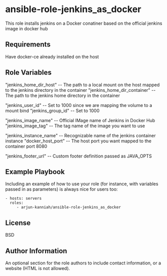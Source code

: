 ansible-role-jenkins_as_docker
=========

This role installs jenkins on a Docker conatiner based on the official jenkins image in docker hub

Requirements
------------

Have docker-ce already installed on the host

Role Variables
--------------

"jenkins_home_dir_host" -- The path to a local mount on the host mapped to the jenkins directory in the container
"jenkins_home_dir_container" -- The path to the jenkins home directory in the container

"jenkins_user_id" -- Set to 1000 since we are mapping the volume to a mount bind
"jenkins_group_id" -- Set to 1000

"jenkins_image_name" -- Official IMage name of Jenkins in Docker Hub
"jenkins_image_tag" -- The tag name of the image you want to use

"jenkins_instance_name" -- Recognizable name of the jenkins container instance
"docker_host_port" -- The host port you want mapped to the container port 8080

"jenkins_footer_url" -- Custom footer definition passed as JAVA_OPTS


Example Playbook
----------------

Including an example of how to use your role (for instance, with variables passed in as parameters) is always nice for users too:

    - hosts: servers
      roles:
         - arjun-kanniah/ansible-role-jenkins_as_docker

License
-------

BSD

Author Information
------------------

An optional section for the role authors to include contact information, or a website (HTML is not allowed).
